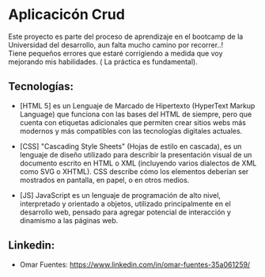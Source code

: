 <h1>Aplicacicón Crud</h1>
Este proyecto es parte del proceso de aprendizaje en el bootcamp de la Universidad del desarrollo, aun falta mucho camino por recorrer..!
<br>
Tiene pequeños errores que estaré corrigiendo a medida que voy mejorando mis habilidades. ( La práctica es fundamental).

## Tecnologías:

* [HTML 5] es un Lenguaje de Marcado de Hipertexto (HyperText Markup Language) que funciona con las bases del HTML de siempre, pero que cuenta con etiquetas adicionales que permiten crear sitios webs más modernos y más compatibles con las tecnologías digitales actuales. 

* [CSS] "Cascading Style Sheets" (Hojas de estilo en cascada), es un lenguaje de diseño utilizado para describir la presentación visual de un documento escrito en HTML o XML (incluyendo varios dialectos de XML como SVG o XHTML). CSS describe cómo los elementos deberían ser mostrados en pantalla, en papel, o en otros medios.

* [JS] JavaScript es un lenguaje de programación de alto nivel, interpretado y orientado a objetos, utilizado principalmente en el desarrollo web, pensado para agregar potencial de interacción y dinamismo a las páginas web.

## Linkedin:

* Omar Fuentes: https://www.linkedin.com/in/omar-fuentes-35a061259/